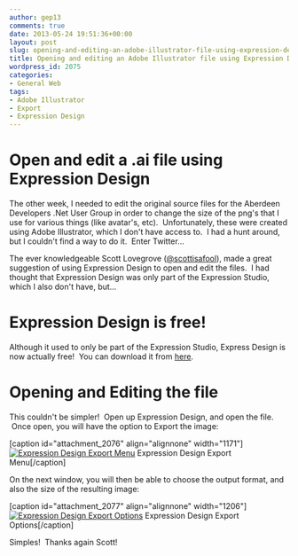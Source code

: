 ```yaml
---
author: gep13
comments: true
date: 2013-05-24 19:51:36+00:00
layout: post
slug: opening-and-editing-an-adobe-illustrator-file-using-expression-design
title: Opening and editing an Adobe Illustrator file using Expression Design
wordpress_id: 2075
categories:
- General Web
tags:
- Adobe Illustrator
- Export
- Expression Design
---
```


# Open and edit a .ai file using Expression Design


The other week, I needed to edit the original source files for the Aberdeen Developers .Net User Group in order to change the size of the png's that I use for various things (like avatar's, etc).  Unfortunately, these were created using Adobe Illustrator, which I don't have access to.  I had a hunt around, but I couldn't find a way to do it.  Enter Twitter...

The ever knowledgeable Scott Lovegrove ([@scottisafool](https://twitter.com/scottisafool)), made a great suggestion of using Expression Design to open and edit the files.  I had thought that Expression Design was only part of the Expression Studio, which I also don't have, but...


# Expression Design is free!


Although it used to only be part of the Expression Studio, Express Design is now actually free!  You can download it from [here](http://www.microsoft.com/en-us/download/details.aspx?id=36180).


# Opening and Editing the file


This couldn't be simpler!  Open up Expression Design, and open the file.  Once open, you will have the option to Export the image:

[caption id="attachment_2076" align="alignnone" width="1171"][![Expression Design Export Menu](http://www.gep13.co.uk/blog/wp-content/uploads/2013/05/Expression-Design-Export-Menu.png)](http://www.gep13.co.uk/blog/wp-content/uploads/2013/05/Expression-Design-Export-Menu.png) Expression Design Export Menu[/caption]

On the next window, you will then be able to choose the output format, and also the size of the resulting image:

[caption id="attachment_2077" align="alignnone" width="1206"][![Expression Design Export Options](http://www.gep13.co.uk/blog/wp-content/uploads/2013/05/Expression-Design-Export-Options.png)](http://www.gep13.co.uk/blog/wp-content/uploads/2013/05/Expression-Design-Export-Options.png) Expression Design Export Options[/caption]

Simples!  Thanks again Scott!
